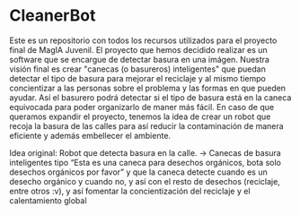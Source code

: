 # CleanerBot
Este es un repositorio con todos los recursos utilizados para el proyecto final de MagIA Juvenil. El proyecto que hemos decidido realizar es un software que se encargue de detectar basura en una imágen. Nuestra visión final es crear "canecas (o basureros) inteligentes" que puedan detectar el tipo de basura para mejorar el reciclaje y al mismo tiempo concientizar a las personas sobre el problema y las formas en que pueden ayudar. Así el basurero podrá detectar si el tipo de basura está en la caneca equivocada para poder organizarlo de maner más fácil. En caso de que queramos expandir el proyecto, tenemos la idea de crear un robot que recoja la basura de las calles para así reducir la contaminación de manera eficiente y además embellecer el ambiente.

Idea original: Robot que detecta basura en la calle. → Canecas de basura inteligentes tipo “Esta es una caneca para desechos orgánicos, bota solo desechos orgánicos por favor” y que la caneca detecte cuando es un desecho orgánico y cuando no, y así con el resto de desechos (reciclaje, entre otros :v), y así fomentar la concientización del reciclaje y el calentamiento global 
